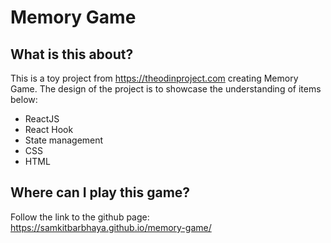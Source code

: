 # Memory Game

## What is this about?

This is a toy project from https://theodinproject.com creating Memory Game.
The design of the project is to showcase the understanding of items below:

- ReactJS
- React Hook
- State management
- CSS
- HTML

## Where can I play this game?

Follow the link to the github page:
https://samkitbarbhaya.github.io/memory-game/
